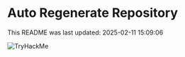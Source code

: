 # Auto Regenerate Repository

This README was last updated: 2025-02-11 15:09:06

 ![TryHackMe](https://tryhackme.com/badge/533634)